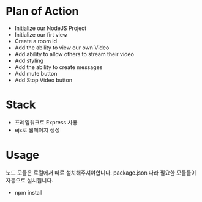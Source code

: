 # Plan of Action

- Initialize our NodeJS Project
- Initialize our firt view
- Create a room id
- Add the ability to view our own Video
- Add ability to allow others to stream their video
- Add styling
- Add the ability to create messages
- Add mute button
- Add Stop Video button

# Stack
- 프레임워크로 Express 사용
- ejs로 웹페이지 생성

# Usage
노드 모듈은 로컬에서 따로 설치해주셔야합니다. package.json 따라 필요한 모듈들이 자동으로 설치됩니다.
- npm install
